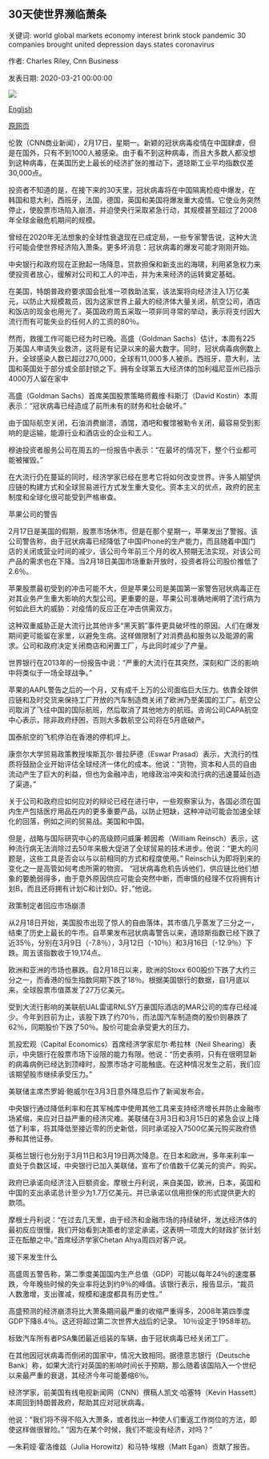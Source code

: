 ## 30天使世界濒临萧条

关键词: world global markets economy interest brink stock pandemic 30 companies brought united depression days states coronavirus

作者: Charles Riley, Cnn Business

发表日期: 2020-03-21 00:00:00

![](https://cdn.cnn.com/cnnnext/dam/assets/200317120746-08-nyse-0316-super-tease.jpg)

[English](30%20days%20that%20brought%20the%20world%20to%20the%20brink%20of%20a%20depression.md)

[原网页](https://edition.cnn.com/2020/03/21/business/coronavirus-economy-markets/index.html)

伦敦（CNN商业新闻），2月17日，星期一。新颖的冠状病毒疫情在中国肆虐，但是在国外，只有不到1000人被感染。由于看不到这种病毒，而且大多数人都没想到这种病毒，在美国历史上最长的经济扩张的推动下，道琼斯工业平均指数仅差30,000点。

投资者不知道的是，在接下来的30天里，冠状病毒将在中国隔离检疫中爆发，在韩国和意大利，西班牙，法国，德国，英国和美国将爆发重大疫情。它使业务突然停止，使股票市场陷入崩溃，并迫使央行采取紧急行动，其规模甚至超过了2008年全球金融危机期间的规模。

曾经在2020年无法想象的全球性衰退现在已成定局，一些专家警告说，这种大流行可能会使世界经济陷入萧条。更多坏消息：冠状病毒的爆发可能才刚刚开始。

中央银行和政府现在正掀起一场降息，贷款担保和新支出的海啸，利用紧急权力来使投资者放心，缓解对公司和工人的冲击，并为未来经济的运转奠定基础。

在美国，特朗普政府要求国会批准一项救助法案，该法案将向经济注入1万亿美元，以防止大规模裁员，因为这家世界上最大的经济体大量关闭，航空公司，酒店和饭店的现金也用光了。英国政府周五采取一项非同寻常的举动，表示将支付因大流行而有可能失业的任何人的工资的80％。

然而，救援工作可能已经为时已晚。高盛（Goldman Sachs）估计，本周有225万美国人申请失业救济，这将是有记录以来的最大数字。同时，冠状病毒病例数上升。全球感染人数已超过270,000，全球有11,000多人被杀。西班牙，意大利，法国和英国处于部分或全部封锁之下。拥有全球第五大经济体的加利福尼亚州已指示4000万人留在家中

高盛（Goldman Sachs）首席美国股票策略师戴维·科斯汀（David Kostin）本周表示：“冠状病毒已经造成了前所未有的财务和社会破坏。”

由于国际航空关闭，石油消费崩溃，酒馆，酒吧和餐馆被勒令关闭，最容易受到影响的是运输，能源行业和酒店业的企业和工人。

穆迪投资者服务公司在周五的一份报告中表示：“在最坏的情况下，整个行业都可能被摧毁。”

在大流行仍在蔓延的同时，经济学家已经在思考它将如何改变世界。许多人期望供应链的构建方式和全球贸易进行方式发生重大变化。资本主义的优点，政府的民主制度和全球化很可能受到严格审查。

苹果公司的警告

2月17日是美国的假期，股票市场休市。但是在那个星期一，苹果发出了警报。该公司警告称，由于冠状病毒已经降低了中国iPhone的生产能力，而且随着中国门店的关闭或营业时间的减少，该公司今年前三个月的收入预期无法实现，对该公司产品的需求也在下降。当2月18日美国市场重新开放时，投资者将公司股价推低了2.6％。

苹果股票最初受到的冲击可能不大，但是苹果公​​司是美国第一家警告冠状病毒正在对其业务产生重大影响的大型公司。更重要的是，苹果公司准确地阐明了流行病为何如此巨大的威胁：对疫情的反应正在冲击供需双方。

这种双重威胁正是大流行比其他许多“黑天鹅”事件更具破坏性的原因。人们在爆发期间更可能留在家里，以避免生病。这样做限制了对消费品和服务以及能源的需求。公司和政府决定关闭商店和闲置工厂，与此同时减少了产量。

世界银行在2013年的一份报告中说：“严重的大流行在其突然，深刻和广泛的影响中将类似于一场全球战争。”

苹果的AAPL警告之后的一个月，又有成千上万的公司面临巨大压力。依靠全球供应链和及时交货来保持工厂开放的汽车制造商关闭了欧洲乃至美国的工厂。航空公司取消了飞往中国的国际航班，然后取消了其他地方的航班。咨询公司CAPA航空中心表示，除非政府纾困，否则大多数航空公司将在5月底破产。

国泰航空的飞机停泊在香港的停机坪上。

康奈尔大学贸易政策教授埃斯瓦尔·普拉萨德（Eswar Prasad）表示，大流行的性质将鼓励企业开始评估全球经济一体化的成本。他说：“货物，资本和人员的自由流动产生了巨大的利益，但也为金融冲击，地缘政治冲突和流行病的迅速蔓延创造了渠道。”

关于公司和政府应如何应对的辩论已经在进行中，一些观察家认为，各国必须在国内生产包括医疗用品在内的更多重要产品，以防止短缺，这种冲动可能会加速全球化的回落，例如之间的贸易战。美国和中国。

但是，战略与国际研究中心的高级顾问威廉·赖因希（William Reinsch）表示，这种流行病无法消除过去50年来极大促进了全球贸易的技术进步。他说：“更大的问题是，这些工具是否会以与以前相同的方式和程度使用。” Reinsch认为即将到来的变化之一是高管如何考虑所需的物资。 “冠状病毒危机告诉他们，供应链比他们想象的要脆弱得多，由于意外原因供应可能会突然中断，而审慎的经理不仅将拥有计划B，而且还将拥有计划C和计划D。好，”他说。

政策制定者回应市场崩溃

从2月18日开始，美国股市出现了惊人的自由落体，其市值几乎蒸发了三分之一，结束了历史上最长的牛市。自苹果发布冠状病毒警告以来，道琼斯指数已经下跌了近35％，分别在3月9日（-7.8％），3月12日（-10％）和3月16日（-12.9％）下跌。周五该指数收于19,174点。

欧洲和亚洲的市场也暴跌。自2月18日以来，欧洲的Stoxx 600股价下跌了大约三分之一，而香港的恒生指数同期下跌了18％。根据美国银行的数据，自1月底以来，全球股票市值蒸发了27万亿美元。

受到大流行影响的美联航UAL雷诺RNLSY万豪国际酒店的MAR公司的库存已经减少。今年到目前为止，该股下跌了约70％，而法国汽车制造商的股价则暴跌了62％，同期股价下跌了50％。股价可能会承受更大的压力。

凯投宏观（Capital Economics）首席经济学家尼尔·希拉林（Neil Shearing）表示，中央银行在股票市场下设限的能力有限。他说：“历史表明，只有在很明显新的病毒病例已经达到顶峰时，股票市场才可能触底。在这种情况发生之前，我们应该期望股市继续承受压力。”

美联储主席杰罗姆·鲍威尔在3月3日意外降息后作了新闻发布会。

中央银行通过降低利率和在其军械库中使用其他工具来支持经济增长并防止金融市场紧缩，来应对日益严重的经济灾难。美联储在3月3日和3月15日的紧急会议上降低了利率，将其降低至接近零的历史新低，同时承诺投入7500亿美元购买政府债券和其他证券。

英格兰银行也分别于3月11日和3月19日两次降息。在日本和欧洲，多年来利率一直处于负数区域，中央银行已加入美联储，宣布了价值数千亿美元的资产。购买。

政府已承诺向经济注入巨额资金。摩根士丹利说，来自美国，欧洲，日本，英国和中国的支出承诺总计至少为1.7万亿美元。并已承诺以信用担保的形式提供更大的款项。

摩根士丹利说：“在过去几天里，由于经济和金融市场的持续破坏，发达经济体的最初反应很慢，我们开始看到决策者的坚定承诺，这表明一项庞大的财政扩张计划正在酝酿之中。”首席经济学家Chetan Ahya周四对客户说。

接下来发生什么

高盛周五警告称，第二季度美国国内生产总值（GDP）可能以每年24％的速度暴跌，今年晚些时候的失业率将达到约9％的峰值。该银行表示，报告显示，“裁员人数激增，支出骤减，规模和速度都具有历史性。”

高盛预测的经济崩溃将比大萧条期间最严重的收缩严重得多，2008年第四季度GDP下降8.4％。这还将超过第二次世界大战后的记录。 10％设定于1958年初。

标致汽车所有者PSA集团最近组装的车辆，由于冠状病毒已经关闭工厂。

在其他因冠状病毒而倒闭的国家中，情况大致相同。据德意志银行（Deutsche Bank）称，如果大流行对英国的影响时间长于预期，那么随着该国陷入一个世纪以来最严重的衰退，其经济今年可能萎缩6％。

经济学家，前美国有线电视新闻网（CNN）撰稿人凯文·哈塞特（Kevin Hassett）本周回到特朗普政府，帮助其应对冠状病毒。

他说：“我们将不得不陷入大萧条，或者找出一种使人们重返工作岗位的方法，即使这样做很冒险。” “因为在某个时候，我们不能没有经济，对吗？”

—朱莉娅·霍洛维兹（Julia Horowitz）和马特·埃根（Matt Egan）贡献了报告。